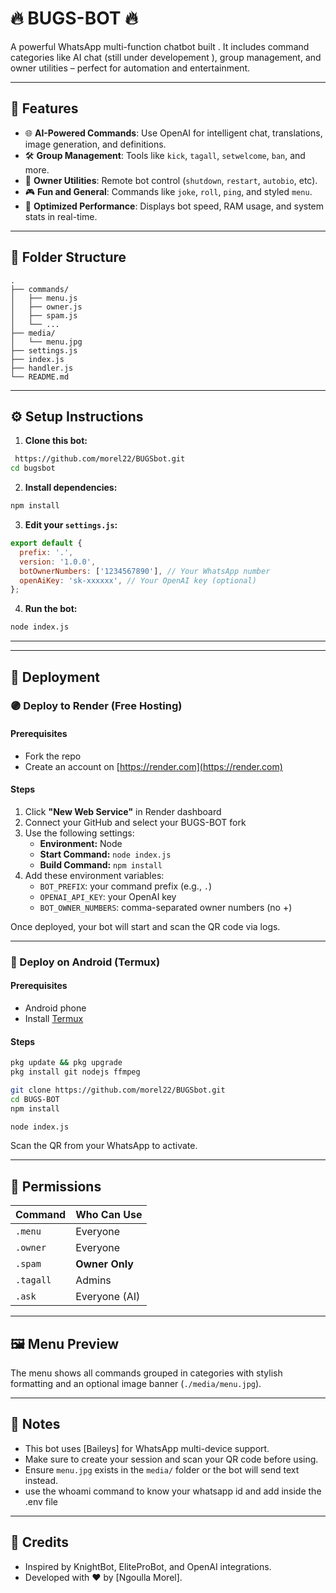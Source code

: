 # 🔥 BUGS-BOT 🔥

A powerful WhatsApp multi-function chatbot built . It includes command categories like AI chat (still under developement ), group management, and owner utilities – perfect for automation and entertainment.

---

## 🚀 Features

* 🌐 **AI-Powered Commands**: Use OpenAI for intelligent chat, translations, image generation, and definitions.
* 🛠 **Group Management**: Tools like `kick`, `tagall`, `setwelcome`, `ban`, and more.
* 👑 **Owner Utilities**: Remote bot control (`shutdown`, `restart`, `autobio`, etc).
* 🎮 **Fun and General**: Commands like `joke`, `roll`, `ping`, and styled `menu`.
* 🧠 **Optimized Performance**: Displays bot speed, RAM usage, and system stats in real-time.

---

## 📂 Folder Structure

```
.
├── commands/
│   ├── menu.js
│   ├── owner.js
│   ├── spam.js
│   └── ...
├── media/
│   └── menu.jpg
├── settings.js
├── index.js
├── handler.js
└── README.md
```

---

## ⚙️ Setup Instructions

1. **Clone this bot:**

```bash
 https://github.com/morel22/BUGSbot.git
cd bugsbot
```

2. **Install dependencies:**

```bash
npm install
```

3. **Edit your `settings.js`:**

```js
export default {
  prefix: '.',
  version: '1.0.0',
  botOwnerNumbers: ['1234567890'], // Your WhatsApp number
  openAiKey: 'sk-xxxxxx', // Your OpenAI key (optional)
};
```

4. **Run the bot:**

```bash
node index.js
```

---
---

## 🚀 Deployment

### 🟣 Deploy to Render (Free Hosting)

#### Prerequisites
- Fork the repo
- Create an account on [https://render.com](https://render.com)

#### Steps
1. Click **"New Web Service"** in Render dashboard
2. Connect your GitHub and select your BUGS-BOT fork
3. Use the following settings:
    - **Environment:** Node
    - **Start Command:** `node index.js`
    - **Build Command:** `npm install`
4. Add these environment variables:
    - `BOT_PREFIX`: your command prefix (e.g., `.`)
    - `OPENAI_API_KEY`: your OpenAI key
    - `BOT_OWNER_NUMBERS`: comma-separated owner numbers (no +)

Once deployed, your bot will start and scan the QR code via logs.

---

### 📱 Deploy on Android (Termux)

#### Prerequisites
- Android phone
- Install [Termux](https://f-droid.org/packages/com.termux/)

#### Steps
```bash
pkg update && pkg upgrade
pkg install git nodejs ffmpeg

git clone https://github.com/morel22/BUGSbot.git
cd BUGS-BOT
npm install

node index.js
```
Scan the QR from your WhatsApp to activate.

---

## 🔐 Permissions

| Command   | Who Can Use    |
| --------- | -------------- |
| `.menu`   | Everyone       |
| `.owner`  | Everyone       |
| `.spam`   | **Owner Only** |
| `.tagall` | Admins         |
| `.ask`    | Everyone (AI)  |

---

## 🖼️ Menu Preview

The menu shows all commands grouped in categories with stylish formatting and an optional image banner (`./media/menu.jpg`).

---

## 📌 Notes

* This bot uses [Baileys] for WhatsApp multi-device support.
* Make sure to create your session and scan your QR code before using.
* Ensure `menu.jpg` exists in the `media/` folder or the bot will send text instead.
* use the whoami command to know your whatsapp id and add inside the .env file 

---

## 🙏 Credits

* Inspired by KnightBot, EliteProBot, and OpenAI integrations.
* Developed with ❤️ by \[Ngoulla Morel].
